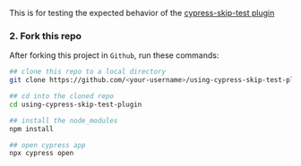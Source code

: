 This is for testing the expected behavior of the [cypress-skip-test plugin](https://github.com/cypress-io/cypress-skip-test)

### 2. Fork this repo

After forking this project in `Github`, run these commands:

```bash
## clone this repo to a local directory
git clone https://github.com/<your-username>/using-cypress-skip-test-plugin.git

## cd into the cloned repo
cd using-cypress-skip-test-plugin

## install the node_modules
npm install

## open cypress app
npx cypress open
```